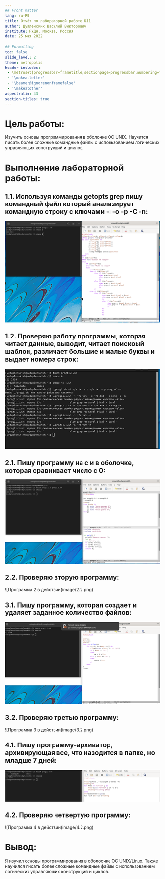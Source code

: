 ```yaml
---
## Front matter
lang: ru-RU
title: Отчёт по лабораторной работе №11
author: Дупленских Василий Викторович
institute: РУДН, Москва, Россия
date: 25 мая 2022

## Formatting
toc: false
slide_level: 2
theme: metropolis
header-includes: 
 - \metroset{progressbar=frametitle,sectionpage=progressbar,numbering=fraction}
 - '\makeatletter'
 - '\beamer@ignorenonframefalse'
 - '\makeatother'
aspectratio: 43
section-titles: true
---
```


# Цель работы:

Изучить основы программирования в оболочке ОС UNIX. Научится писать более
сложные командные файлы с использованием логических управляющих конструкций
и циклов.

# Выполнение лабораторной работы:
## 1.1. Используя команды getopts grep пишу командный файл который анализирует командную строку с ключами -i -o -p -C -n:
![pr1](image/1.1.png)

## 1.2. Проверяю работу программы, которая читает данные, выводит, читает поискоый шаблон, различает большие и малые буквы и выдает номера строк:
![Программа 1 в действии](image/1.2.png)

## 2.1. Пишу программу на c и в оболочке, которая сравнивает число с 0:
![pr2](image/2.1.png)

## 2.2. Проверяю вторую программу:
![Программа 2 в действии(image/2.2.png)

## 3.1. Пишу программу, которая создает и удаляет заданное количество файлов:
![pr3](image/3.1.png)

## 3.2. Проверяю третью программу:
![Программа 3 в действии(image/3.2.png)

## 4.1. Пишу программу-архиватор, архивирующая все, что назодится в папке, но младше 7 дней:
![pr4](image/4.1.png)

## 4.2. Проверяю четвертую программу:
![Программа 4 в действии(image/4.2.png)

# Вывод:
Я изучил основы программирования в оболоочке ОС UNIX/Linux. Также научился писать более сложные командные файлы с использованием логических управляющих конструкций и циклов.

